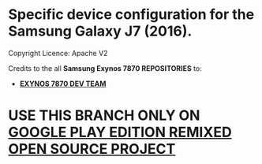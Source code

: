 Specific device configuration for the Samsung Galaxy J7 (2016).
==========================================

Copyright Licence: Apache V2 

Credits to the all **Samsung Exynos 7870 REPOSITORIES** to: 
- [**EXYNOS 7870 DEV TEAM**](https://github.com/Exynos7870) 

USE THIS BRANCH ONLY ON [**GOOGLE PLAY EDITION REMIXED OPEN SOURCE PROJECT**](https://github.com/GooglePlayEditionRemixed)
=====================================================
